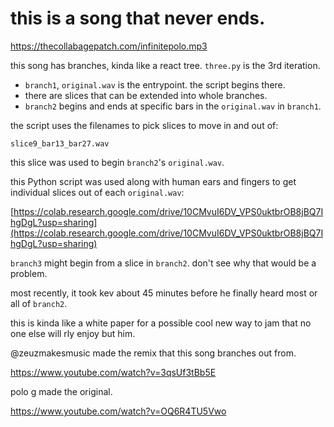# this is a song that never ends.

 https://thecollabagepatch.com/infinitepolo.mp3

this song has branches, kinda like a react tree. `three.py` is the 3rd iteration.

- `branch1`, `original.wav` is the entrypoint. the script begins there.
- there are slices that can be extended into whole branches.
- `branch2` begins and ends at specific bars in the `original.wav` in `branch1`.

the script uses the filenames to pick slices to move in and out of:

```
slice9_bar13_bar27.wav
```

this slice was used to begin `branch2`'s `original.wav`.

this Python script was used along with human ears and fingers to get individual slices out of each `original.wav`:

[https://colab.research.google.com/drive/10CMvuI6DV_VPS0uktbrOB8jBQ7IhgDgL?usp=sharing](https://colab.research.google.com/drive/10CMvuI6DV_VPS0uktbrOB8jBQ7IhgDgL?usp=sharing)

`branch3` might begin from a slice in `branch2`. don't see why that would be a problem.

most recently, it took kev about 45 minutes before he finally heard most or all of `branch2`.

this is kinda like a white paper for a possible cool new way to jam that no one else will rly enjoy but him.

@zeuzmakesmusic made the remix that this song branches out from.

https://www.youtube.com/watch?v=3qsUf3tBb5E

polo g made the original.

https://www.youtube.com/watch?v=OQ6R4TU5Vwo